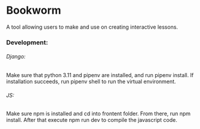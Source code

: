 # Bookworm
A tool allowing users to make and use on creating interactive lessons.

### Development:
###### Django:
Make sure that python 3.11 and pipenv are installed, and run pipenv install. If installation succeeds, run pipenv shell to run the virtual environment.

###### JS:
Make sure npm is installed and cd into frontent folder. From there, run npm install. After that execute npm run dev to compile the javascript code.

